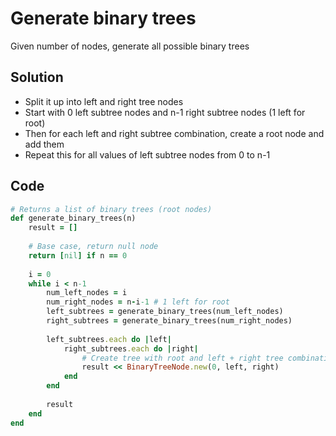 # Generate binary trees
Given number of nodes, generate all possible binary trees

## Solution
- Split it up into left and right tree nodes
- Start with 0 left subtree nodes and n-1 right subtree nodes (1 left for root)
- Then for each left and right subtree combination, create a root node and add them
- Repeat this for all values of left subtree nodes from 0 to n-1

## Code
```ruby
# Returns a list of binary trees (root nodes)
def generate_binary_trees(n)
    result = []
    
    # Base case, return null node
    return [nil] if n == 0 
    
    i = 0
    while i < n-1
        num_left_nodes = i
        num_right_nodes = n-i-1 # 1 left for root
        left_subtrees = generate_binary_trees(num_left_nodes)
        right_subtrees = generate_binary_trees(num_right_nodes)
        
        left_subtrees.each do |left|
            right_subtrees.each do |right|
                # Create tree with root and left + right tree combinations
                result << BinaryTreeNode.new(0, left, right)
            end
        end
        
        result
    end
end
```